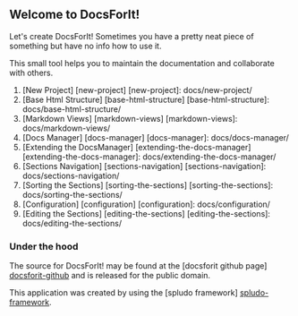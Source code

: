 ## Welcome to DocsForIt!

Let's create DocsForIt! Sometimes you have a pretty neat piece of something
but have no info how to use it.

This small tool helps you to maintain the documentation and collaborate with
others.

1. [New Project] [new-project] 
  [new-project]: docs/new-project/
2. [Base Html Structure] [base-html-structure] 
  [base-html-structure]: docs/base-html-structure/
3. [Markdown Views] [markdown-views] 
  [markdown-views]: docs/markdown-views/
4. [Docs Manager] [docs-manager] 
  [docs-manager]: docs/docs-manager/
5. [Extending the DocsManager] [extending-the-docs-manager] 
  [extending-the-docs-manager]: docs/extending-the-docs-manager/
6. [Sections Navigation] [sections-navigation] 
  [sections-navigation]: docs/sections-navigation/
7. [Sorting the Sections] [sorting-the-sections] 
  [sorting-the-sections]: docs/sorting-the-sections/
8. [Configuration] [configuration] 
  [configuration]: docs/configuration/
9. [Editing the Sections] [editing-the-sections] 
  [editing-the-sections]: docs/editing-the-sections/

### Under the hood

The source for DocsForIt! may be found at the [docsforit github page]
[docsforit-github] and is released for the public domain.

  [docsforit-github]: http://github.com/DracoBlue/docsforit

This application was created by using the [spludo framework] [spludo-framework].

 [spludo-framework]: http://spludo.com
                     (A powerful webframework for node.JS)
